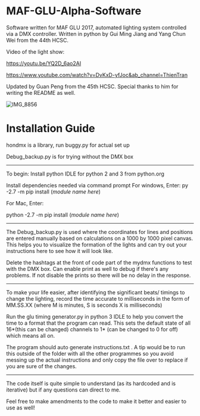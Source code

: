# MAF-GLU-Alpha-Software
Software written for MAF GLU 2017, automated lighting system controlled via a DMX controller. Written in python by Gui Ming Jiang and Yang Chun Wei from the 44th HCSC.

Video of the light show: 

https://youtu.be/YQ2D_6ao2AI

https://www.youtube.com/watch?v=DvKxD-yfJoc&ab_channel=ThienTran

Updated by Guan Peng from the 45th HCSC. Special thanks to him for writing the README as well.

![IMG_8856](https://user-images.githubusercontent.com/12895754/118540144-df01ca00-b782-11eb-9f3d-2c6e1c579429.JPG)

# Installation Guide

hondmx is a library, run buggy.py for actual set up

Debug_backup.py is for trying without the DMX box

--------------------------------------------------------------------------

To begin: Install python IDLE for python 2 and 3 from python.org

Install dependencies needed via command prompt
For windows, Enter:
py -2.7 -m pip install (*module name here*)

For Mac, Enter:

python -2.7 -m pip install (*module name here*)

---------------------------------------------------------------------------

The Debug_backup.py is used where the coordinates for lines and positions are entered
manually based on calculations on a 1000 by 1000 pixel canvas.
This helps you to visualize the formation of the lights and can try out your instructions
here to see how it will look like.

Delete the hashtags at the front of code part of the mydmx functions to test with the DMX box.
Can enable print as well to debug if there's any problems. If not disable the prints so there
will be no delay in the response.

-----------------------------------------------------------------------------

To make your life easier, after identifying the significant beats/ timings to change the lighting,
record the time accurate to milliseconds in the form of 
MM.SS.XX  (where M is minutes, S is seconds X is milliseconds)

Run the glu timing generator.py in python 3 IDLE to help you convert the time to a format that the program
can read. This sets the default state of all 16*(this can be changed) channels to 1* (can be changed to 0 for off)
which means all on.

The program should auto generate instructions.txt . 
A tip would be to run this outside of the folder with all the other programmes so you avoid messing up the
actual instructions and only copy the file over to replace if you are sure of the changes.

-------------------------------------------------------------------------------------
The code itself is quite simple to understand (as its hardcoded and is iterative) but
if any questions can direct to me.

Feel free to make amendments to the code to make it better and easier to use as well!
